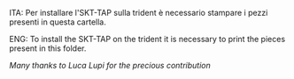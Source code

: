 ITA: Per installare l'SKT-TAP sulla trident è necessario stampare i pezzi presenti in questa cartella.

ENG: To install the SKT-TAP on the trident it is necessary to print the pieces present in this folder.

<i>Many thanks to Luca Lupi for the precious contribution</i>
